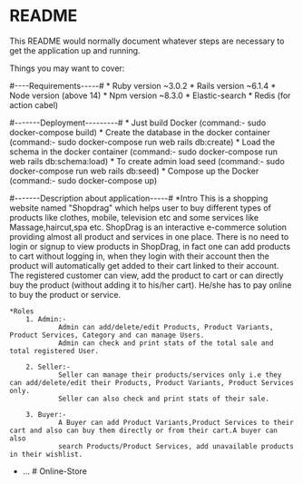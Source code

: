 # README

This README would normally document whatever steps are necessary to get the
application up and running.

Things you may want to cover:

#----Requirements-----#
    * Ruby version ~3.0.2
    * Rails version ~6.1.4
    * Node version (above 14)
    * Npm version ~8.3.0
    * Elastic-search
    * Redis (for action cabel)

#-------Deployment---------#
    * Just build Docker (command:- sudo docker-compose build)
    * Create the database in the docker container (command:- sudo docker-compose run web rails db:create)
    * Load the schema in the docker container (command:- sudo docker-compose run web rails db:schema:load)
    * To create admin load seed (command:- sudo docker-compose run web rails db:seed)
    * Compose up the Docker (command:- sudo docker-compose up)

#-------Description about application-----#
    *Intro
        This is a shopping website named "Shopdrag" which helps user to buy different types of products like clothes, mobile, television etc and some 
        services like Massage,haircut,spa etc. ShopDrag is an interactive e-commerce solution providing almost all product and services in one place.
        There is no need to login or signup to view products in ShopDrag, in fact one can add products to cart without logging in, when they login with 
        their account then the product will automatically get added to their cart linked to their account.
        The registered customer can view, add the product to cart or can directly buy the product (without adding it to his/her cart). 
        He/she has to pay online to buy the product or service.
    
    *Roles
        1. Admin:-
                Admin can add/delete/edit Products, Product Variants, Product Services, Category and can manage Users.
                Admin can check and print stats of the total sale and total registered User.
                
        2. Seller:-
                Seller can manage their products/services only i.e they can add/delete/edit their Products, Product Variants, Product Services only.
                Seller can also check and print stats of their sale.

        3. Buyer:-
                A Buyer can add Product Variants,Product Services to their cart and also can buy them directly or from their cart.A buyer can also 
                search Products/Product Services, add unavailable products in their wishlist.



* ...
#   O n l i n e - S t o r e 
 
 
